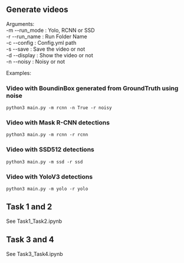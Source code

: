 ## Generate videos

Arguments:\
-m --run_mode : Yolo, RCNN or SSD\
-r --run_name : Run Folder Name\
-c --config   : Config.yml path\
-s --save     : Save the video or not\
-d --display  : Show the video or not\
-n --noisy    : Noisy or not

Examples:
### Video with BoundinBox generated from GroundTruth using noise
```
python3 main.py -m rcnn -n True -r noisy
```
### Video with Mask R-CNN detections
```
python3 main.py -m rcnn -r rcnn
```
### Video with SSD512 detections
```
python3 main.py -m ssd -r ssd
```
### Video with YoloV3 detections
```
python3 main.py -m yolo -r yolo
```

## Task 1 and 2

See Task1_Task2.ipynb

## Task 3 and 4

See Task3_Task4.ipynb
